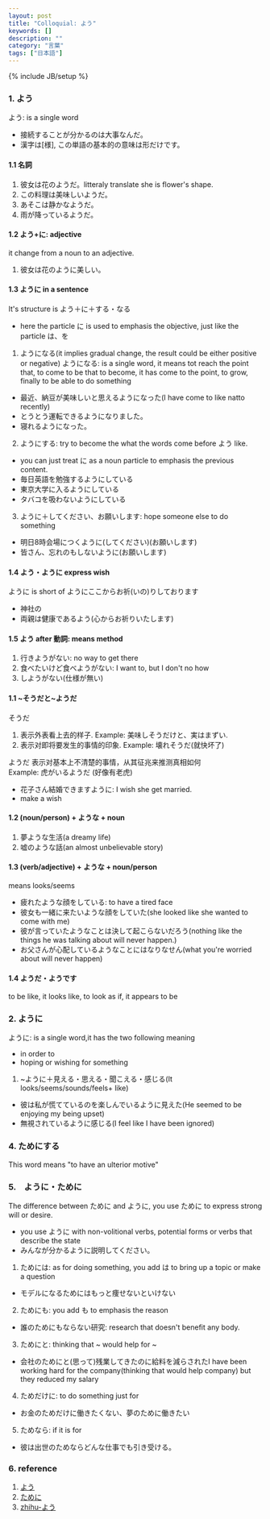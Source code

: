 ```yaml
---
layout: post
title: "Colloquial: よう"
keywords: []
description: ""
category: "言葉"
tags: ["日本語"]
---
```

{% include JB/setup %}

### 1. よう
よう: is a single word
- 接続することが分かるのは大事なんだ。
- 漢字は[様], この単語の基本的の意味は形だけです。


#### 1.1 名詞
1. 彼女は花のようだ。litteraly translate she is flower's shape.
2. この料理は美味しいようだ。
3. あそこは静かなようだ。
4. 雨が降っているようだ。

#### 1.2 よう+に: adjective
it change from a noun to an adjective.
1. 彼女は花のように美しい。

#### 1.3 ように in a sentence
It's structure is よう＋に＋する・なる
- here the particle に is used to emphasis the objective, just like the particle
  は、を

1. ようになる(it implies gradual change, the result could be either positive or
   negative) ようになる: is a single word, it means tot reach the point that, to
   come to be that to become, it has come to the point, to grow, finally to be
   able to do something
- 最近、納豆が美味しいと思えるようになった(I have come to like natto recently)
- とうとう運転できるようになりました。
- 寝れるようになった。

2. ようにする: try to become the what the words come before よう like.
- you can just treat に as a noun particle to emphasis the previous content.
- 毎日英語を勉強するようにしている
- 東京大学に入るようにしている
- タバコを吸わないようにしている

3. ように＋してください、お願いします: hope someone else to do something
- 明日8時会場につくように(してください)(お願いします)
- 皆さん、忘れのもしないように(お願いします)

#### 1.4 よう・ように express wish
ように is short of ようにここからお祈(いの)りしております

- 神社の
- 両親は健康であるよう(心からお祈りいたします)

#### 1.5 よう after 動詞: means method
1. 行きようがない: no way to get there
2. 食べたいけど食べようがない: I want to, but I don't no how
3. しようがない(仕様が無い)












#### 1.1 ~そうだと~ようだ
そうだ
1. 表示外表看上去的样子.      Example: 美味しそうだけと、実はまずい.
2. 表示对即将要发生的事情的印象. Example: 壊れそうだ(就快坏了)

ようだ 表示对基本上不清楚的事情，从其征兆来推测真相如何 <br />
Example: 虎がいるようだ (好像有老虎)

- 花子さん結婚できますように: I wish she get married.
- make a wish

#### 1.2 (noun/person) + ような + noun
1. 夢ような生活(a dreamy life)
2. 嘘のような話(an almost unbelievable story)

#### 1.3  (verb/adjective) + ような + noun/person
means looks/seems
- 疲れたような顔をしている: to have a tired face
- 彼女も一緒に来たいような顔をしていた(she looked like she wanted to come with me)
- 彼が言っていたようなことは決して起こらないだろう(nothing like the things he was talking about will
  never happen.)
- お父さんが心配しているようなことにはなりなせん(what you're worried about will never happen)

#### 1.4 ようだ・ようです
to be like, it looks like, to look as if, it appears to be

### 2. ように
ように: is a single word,it has the two following meaning
-  in order to
- hoping or wishing for something

1.  ~ように＋見える・思える・聞こえる・感じる(It looks/seems/sounds/feels+ like)
- 彼は私が慌てているのを楽しんでいるように見えた(He seemed to be enjoying my being upset)
- 無視されているように感じる(I feel like I have been ignored)


### 4. ためにする
This word means "to have an ulterior motive"



### 5.　ように・ために
The difference between ために and  ように, you use ために to express strong will or desire.
- you use ように with non-volitional verbs, potential forms or verbs that describe the state
- みんなが分かるように説明してください。

1. ためには: as for doing something, you add は to bring up a topic or make a question
- モデルになるためにはもっと痩せないといけない

2. ためにも: you add も to emphasis the reason
- 誰のためにもならない研究: research that doesn't benefit any body.

3. ためにと: thinking that ~ would help for ~
- 会社のためにと(思って)残業してきたのに給料を減らされたI have been working hard for the
  company(thinking that would help company) but they reduced my salary

4. ためだけに: to do something just for
- お金のためだけに働きたくない、夢のために働きたい

5. ためなら: if it is for
- 彼は出世のためならどんな仕事でも引き受ける。



### 6. reference
1. [よう](http://maggiesensei.com/2012/04/03/request-lesson-%E3%82%88%E3%81%86you/)
2. [ために](http://maggiesensei.com/2019/09/28/how-to-use-%e3%81%9f%e3%82%81%e3%81%ab-tameni/)
3. [zhihu-よう](https://www.zhihu.com/question/61421378)

